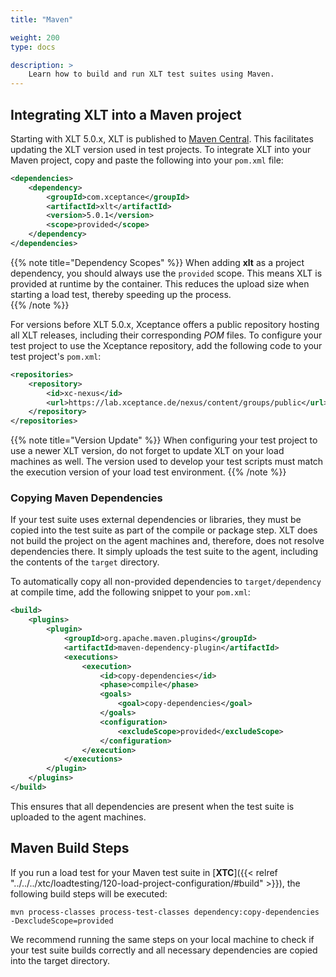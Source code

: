 ```yaml
---
title: "Maven"

weight: 200
type: docs

description: >
    Learn how to build and run XLT test suites using Maven.
---
```


## Integrating XLT into a Maven project

Starting with XLT 5.0.x, XLT is published to [Maven Central](https://search.maven.org/artifact/com.xceptance/xlt). This facilitates updating the XLT version used in test projects. To integrate XLT into your Maven project, copy and paste the following into your `pom.xml` file:

```xml
<dependencies>
    <dependency>
        <groupId>com.xceptance</groupId>
        <artifactId>xlt</artifactId>
        <version>5.0.1</version>
        <scope>provided</scope>
    </dependency>
</dependencies>
```

{{% note title="Dependency Scopes" %}}
When adding **xlt** as a project dependency, you should always use the `provided` scope. This means XLT is provided at runtime by the container. This reduces the upload size when starting a load test, thereby speeding up the process.  
{{% /note %}}

For versions before XLT 5.0.x, Xceptance offers a public repository hosting all XLT releases, including their corresponding _POM_ files. To configure your test project to use the Xceptance repository, add the following code to your test project's `pom.xml`:

```xml
<repositories>
    <repository>
        <id>xc-nexus</id>
        <url>https://lab.xceptance.de/nexus/content/groups/public</url>
    </repository>
</repositories>
```

{{% note title="Version Update" %}}
When configuring your test project to use a newer XLT version, do not forget to update XLT on your load machines as well. The version used to develop your test scripts must match the execution version of your load test environment.
{{% /note %}}

### Copying Maven Dependencies

If your test suite uses external dependencies or libraries, they must be copied into the test suite as part of the compile or package step. XLT does not build the project on the agent machines and, therefore, does not resolve dependencies there. It simply uploads the test suite to the agent, including the contents of the `target` directory.

To automatically copy all non-provided dependencies to `target/dependency` at compile time, add the following snippet to your `pom.xml`:

```xml
<build>
    <plugins>
        <plugin>
            <groupId>org.apache.maven.plugins</groupId>
            <artifactId>maven-dependency-plugin</artifactId>
            <executions>
                <execution>
                    <id>copy-dependencies</id>
                    <phase>compile</phase>
                    <goals>
                        <goal>copy-dependencies</goal>
                    </goals>
                    <configuration>
                        <excludeScope>provided</excludeScope>
                    </configuration>
                </execution>
            </executions>
        </plugin>
    </plugins>
</build>
```

This ensures that all dependencies are present when the test suite is uploaded to the agent machines.

## Maven Build Steps

If you run a load test for your Maven test suite in [**XTC**]({{< relref "../../../xtc/loadtesting/120-load-project-configuration/#build" >}}), the following build steps will be executed:

`mvn process-classes process-test-classes dependency:copy-dependencies -DexcludeScope=provided`

We recommend running the same steps on your local machine to check if your test suite builds correctly and all necessary dependencies are copied into the target directory.
